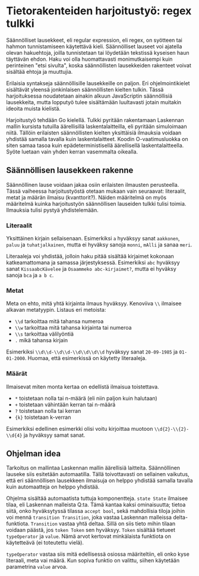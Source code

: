 # Tietorakenteiden harjoitustyö: regex tulkki

Säännölliset lausekkeet, eli regular expression, eli regex, on syötteen tai hahmon tunnistamiseen käytettävä kieli. Säännölliset lauseet voi ajatella olevan hakuehtoja, joilla tunnistetaan tai löydetään tekstissä kyseisen haun täyttävän ehdon. Haku voi olla huomattavasti monimutkaisempi kuin perinteinen "etsi sivulta", koska säännöllisten lausekkeiden rakenteet voivat sisältää ehtoja ja muuttujia.

Erilaisia syntakseja säännöllisille lausekkeille on paljon. Eri ohjelmointikielet sisältävät yleensä jonkinlaisen säännöllisten kielten tulkin. Tässä harjoituksessa noudatetaan ainakin alkuun JavaScriptin säännöllisiä lausekkeita, mutta lopputyö tulee sisältämään luultavasti jotain muitakin ideoita muista kielistä.

Harjoitustyö tehdään Go kielellä. Tulkki pyritään rakentamaan Laskennan mallin kursista tutuilla äärellisillä laskentalaitteilla, eli pyritään simuloimaan niitä. Tällöin erilaisten säännöllisten kielten yksittäisiä ilmauksia voidaan yhdistää samalla tavalla kuin laskentalaitteet. Koodin O-vaatimusluokka on siten samaa tasoa kuin epädeterministisellä äärellisellä laskentalaitteella. Syöte luetaan vain yhden kerran vasemmalta oikealla.


## Säännöllisen lausekkeen rakenne

Säännöllinen lause voidaan jakaa osiin erilaisten ilmausten perusteella. Tässä vaiheessa harjoitustyöstä otetaan mukaan vain seuraavat: literaalit, metat ja määrän ilmaisu (kvanttorit?). Näiden määritelmä on myös määritelmä kuinka harjoitustyön säännöllisen lauseiden tulkki tulisi toimia. Ilmauksia tulisi pystyä yhdistelemään.


### Literaalit

Yksittäinen kirjain sellaisenaan. Esimerkiksi `a` hyväksyy sanat `aakkonen`, `paluu` ja `tuhatjalkainen`, mutta ei hyväksy sanoja `monni`, `mAlli` ja sanaa `meri`.

Literaaleja voi yhdistää, jolloin haku pitää sisältää kirjaimet kokonaan katkeamattomana ja samassa järjestyksessä. Esimerkiksi `abc` hyväksyy sanat `KissaabcKävelee` ja `Osaammeko abc-kirjaimet?`, mutta ei hyväksy sanoja `bca` ja `a b c`.


### Metat

Meta on ehto, mitä yhtä kirjainta ilmaus hyväksyy. Kenoviiva `\\` ilmaisee alkavan metatyypin. Listaus eri metoista:
  - `\\d` tarkoittaa mitä tahansa numeroa
  - `\\w` tarkoittaa mitä tahansa kirjainta tai numeroa
  - `\\s` tarkoittaa välilyöntiä
  - `.` mikä tahansa kirjain

Esimerkiksi `\\d\\d-\\d\\d-\\d\\d\\d\\d` hyväksyy sanat `20-09-1985` ja `01-01-2000`. Huomaa, että esimerkissä on käytetty literaaleja.


### Määrät

Ilmaisevat miten monta kertaa on edellistä ilmaisua toistettava.
  - `*` toistetaan nolla tai n-määrä (eli niin paljon kuin halutaan)
  - `+` toistetaan vähintään kerran tai n-määrä
  - `?` toistetaan nolla tai kerran
  - `{k}` toistetaan k-verran

Esimerkiksi edellinen esimerkki olisi voitu kirjoittaa muotoon `\\d{2}-\\{2}-\\d{4}` ja hyväksyy samat sanat.


## Ohjelman idea

Tarkoitus on mallintaa Laskennan mallin äärellisiä laitteita. Säännöllinen lauseke siis esitetään automaatilla. Tällä toivottavasti on sellainen vaikutus, että eri säännöllisen lausekkeen ilmaisuja on helppo yhdistää samalla tavalla kuin automaatteja on helppo yhdistää.

Ohjelma sisältää automaatista tuttuja komponentteja. `state State` ilmaisee tilaa, eli Laskennan malleista Q:ta. Tämä kantaa kaksi ominaisuutta; tietoa siitä, onko hyväksytyssä tilassa `accept bool`, sekä mahdollisia tiloja joihin voi mennä `transition Transition`, joka vastaa Laskennan malleissa delta-funktiota. `Transition` vastaa yhtä deltaa. Sillä on siis tieto mihin tilaan voidaan päästä, jos `token Token` sen hyväksyy. `Token` sisältää tietueet `typeOperator` ja `value`. Nämä arvot kertovat minkälaista funktiota on käytetteävä (ei toteutettu vielä).

`typeOperator` vastaa siis mitä edellisessä osiossa määriteltiin, eli onko kyse literaali, meta vai määrä. Kun sopiva funktio on valittu, siihen käytetään parametrina `value` arvoa.

